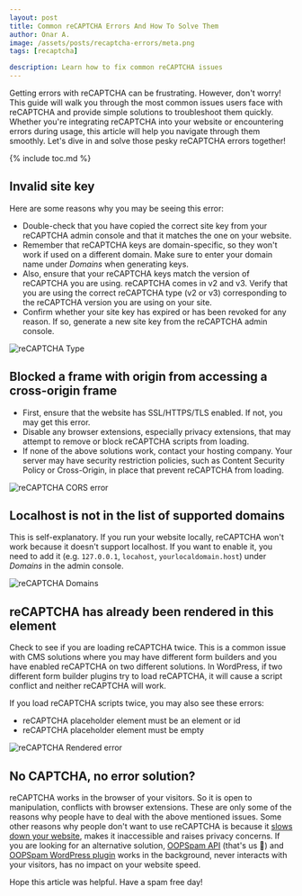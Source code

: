 ```yaml
---
layout: post
title: Common reCAPTCHA Errors And How To Solve Them
author: Onar A.
image: /assets/posts/recaptcha-errors/meta.png
tags: [recaptcha]

description: Learn how to fix common reCAPTCHA issues
---
```


Getting errors with reCAPTCHA can be frustrating. However, don't worry! This guide will walk you through the most common issues users face with reCAPTCHA and provide simple solutions to troubleshoot them quickly. Whether you're integrating reCAPTCHA into your website or encountering errors during usage, this article will help you navigate through them smoothly. Let's dive in and solve those pesky reCAPTCHA errors together!

{% include toc.md %}

## Invalid site key

Here are some reasons why you may be seeing this error:

- Double-check that you have copied the correct site key from your reCAPTCHA admin console and that it matches the one on your website.
- Remember that reCAPTCHA keys are domain-specific, so they won't work if used on a different domain. Make sure to enter your domain name under *Domains* when generating keys.
- Also, ensure that your reCAPTCHA keys match the version of reCAPTCHA you are using. reCAPTCHA comes in v2 and v3. Verify that you are using the correct reCAPTCHA type (v2 or v3) corresponding to the reCAPTCHA version you are using on your site.
- Confirm whether your site key has expired or has been revoked for any reason. If so, generate a new site key from the reCAPTCHA admin console.

![reCAPTCHA Type](/blog/assets/posts/recaptcha-errors/Type.png "reCAPTCHA Type")

## Blocked a frame with origin from accessing a cross-origin frame

- First, ensure that the website has SSL/HTTPS/TLS enabled. If not, you may get this error.
- Disable any browser extensions, especially privacy extensions, that may attempt to remove or block reCAPTCHA scripts from loading. 
- If none of the above solutions work, contact your hosting company. Your server may have security restriction policies, such as Content Security Policy or Cross-Origin, in place that prevent reCAPTCHA from loading.

![reCAPTCHA CORS error](/blog/assets/posts/recaptcha-errors/origin.jpg "reCAPTCHA CORS error")

## Localhost is not in the list of supported domains

This is self-explanatory. If you run your website locally, reCAPTCHA won't work because it doesn't support localhost. If you want to enable it, you need to add it (e.g. `127.0.0.1`, `locahost`, `yourlocaldomain.host`) under *Domains* in the admin console.

![reCAPTCHA Domains](/blog/assets/posts/recaptcha-errors/Domains.png "reCAPTCHA Domains")

## reCAPTCHA has already been rendered in this element

Check to see if you are loading reCAPTCHA twice. This is a common issue with CMS solutions where you may have different form builders and you have enabled reCAPTCHA on two different solutions. In WordPress, if two different form builder plugins try to load reCAPTCHA, it will cause a script conflict and neither reCAPTCHA will work.

If you load reCAPTCHA scripts twice, you may also see these errors:

- reCAPTCHA placeholder element must be an element or id
- reCAPTCHA placeholder element must be empty

![reCAPTCHA Rendered error](/blog/assets/posts/recaptcha-errors/rendered.png "Rendered error")

## No CAPTCHA, no error solution?

reCAPTCHA works in the browser of your visitors. So it is open to manipulation, conflicts with browser extensions. These are only some of the reasons why people have to deal with the above mentioned issues. Some other reasons why people don't want to use reCAPTCHA is because it [slows down your website](https://www.oopspam.com/blog/recaptcha-performance-analyses), makes it inaccessible and raises privacy concerns. If you are looking for an alternative solution, [OOPSpam API](https://www.oopspam.com/) (that's us 👋) and [OOPSpam WordPress plugin](https://www.oopspam.com/wordpress) works in the background, never interacts with your visitors, has no impact on your website speed.

Hope this article was helpful. Have a spam free day!